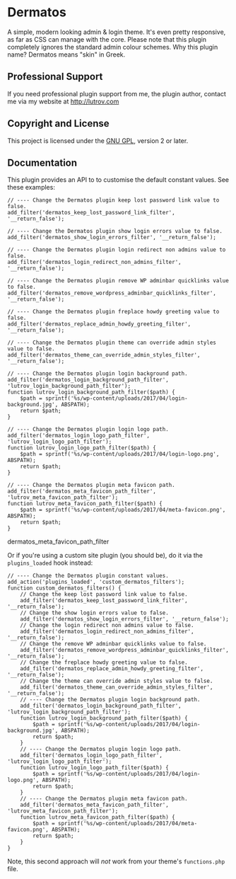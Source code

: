 # Dermatos

A simple, modern looking admin &amp; login theme. It's even pretty responsive, as far as CSS can manage with the core. Please note that this plugin completely ignores the standard admin colour schemes. Why this plugin name? Dermatos means "skin" in Greek.

## Professional Support

If you need professional plugin support from me, the plugin author, contact me via my website at http://lutrov.com

## Copyright and License

This project is licensed under the [GNU GPL](http://www.gnu.org/licenses/old-licenses/gpl-2.0.html), version 2 or later.

## Documentation

This plugin provides an API to to customise the default constant values. See these examples:

	// ---- Change the Dermatos plugin keep lost password link value to false.
	add_filter('dermatos_keep_lost_password_link_filter', '__return_false');

	// ---- Change the Dermatos plugin show login errors value to false.
	add_filter('dermatos_show_login_errors_filter', '__return_false');

	// ---- Change the Dermatos plugin login redirect non admins value to false.
	add_filter('dermatos_login_redirect_non_admins_filter', '__return_false');

	// ---- Change the Dermatos plugin remove WP adminbar quicklinks value to false.
	add_filter('dermatos_remove_wordpress_adminbar_quicklinks_filter', '__return_false');

	// ---- Change the Dermatos plugin freplace howdy greeting value to false.
	add_filter('dermatos_replace_admin_howdy_greeting_filter', '__return_false');

	// ---- Change the Dermatos plugin theme can override admin styles value to false.
	add_filter('dermatos_theme_can_override_admin_styles_filter', '__return_false');

	// ---- Change the Dermatos plugin login background path.
	add_filter('dermatos_login_background_path_filter', 'lutrov_login_background_path_filter');
	function lutrov_login_background_path_filter($path) {
		$path = sprintf('%s/wp-content/uploads/2017/04/login-background.jpg', ABSPATH);
		return $path;
	}

	// ---- Change the Dermatos plugin login logo path.
	add_filter('dermatos_login_logo_path_filter', 'lutrov_login_logo_path_filter');
	function lutrov_login_logo_path_filter($path) {
		$path = sprintf('%s/wp-content/uploads/2017/04/login-logo.png', ABSPATH);
		return $path;
	}

	// ---- Change the Dermatos plugin meta favicon path.
	add_filter('dermatos_meta_favicon_path_filter', 'lutrov_meta_favicon_path_filter');
	function lutrov_meta_favicon_path_filter($path) {
		$path = sprintf('%s/wp-content/uploads/2017/04/meta-favicon.png', ABSPATH);
		return $path;
	}



dermatos_meta_favicon_path_filter

Or if you're using a custom site plugin (you should be), do it via the `plugins_loaded` hook instead:

	// ---- Change the Dermatos plugin constant values.
	add_action('plugins_loaded', 'custom_dermatos_filters');
	function custom_dermatos_filters() {
		// Change the keep lost password link value to false.
		add_filter('dermatos_keep_lost_password_link_filter', '__return_false');
		// Change the show login errors value to false.
		add_filter('dermatos_show_login_errors_filter', '__return_false');
		// Change the login redirect non admins value to false.
		add_filter('dermatos_login_redirect_non_admins_filter', '__return_false');
		// Change the remove WP adminbar quicklinks value to false.
		add_filter('dermatos_remove_wordpress_adminbar_quicklinks_filter', '__return_false');
		// Change the freplace howdy greeting value to false.
		add_filter('dermatos_replace_admin_howdy_greeting_filter', '__return_false');
		// Change the theme can override admin styles value to false.
		add_filter('dermatos_theme_can_override_admin_styles_filter', '__return_false');
		// ---- Change the Dermatos plugin login background path.
		add_filter('dermatos_login_background_path_filter', 'lutrov_login_background_path_filter');
		function lutrov_login_background_path_filter($path) {
			$path = sprintf('%s/wp-content/uploads/2017/04/login-background.jpg', ABSPATH);
			return $path;
		}
		// ---- Change the Dermatos plugin login logo path.
		add_filter('dermatos_login_logo_path_filter', 'lutrov_login_logo_path_filter');
		function lutrov_login_logo_path_filter($path) {
			$path = sprintf('%s/wp-content/uploads/2017/04/login-logo.png', ABSPATH);
			return $path;
		}
		// ---- Change the Dermatos plugin meta favicon path.
		add_filter('dermatos_meta_favicon_path_filter', 'lutrov_meta_favicon_path_filter');
		function lutrov_meta_favicon_path_filter($path) {
			$path = sprintf('%s/wp-content/uploads/2017/04/meta-favicon.png', ABSPATH);
			return $path;
		}
	}


Note, this second approach will _not_ work from your theme's `functions.php` file.

